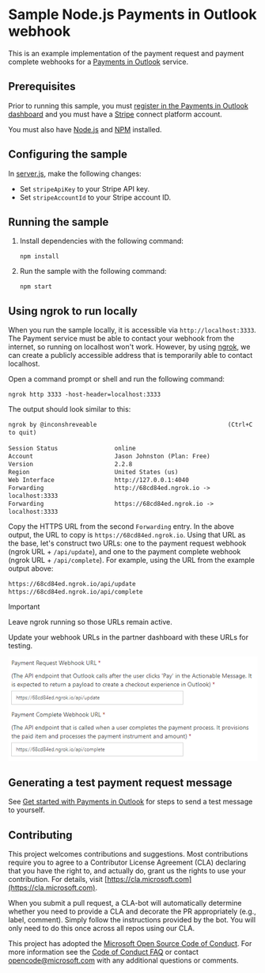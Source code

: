 # Sample Node.js Payments in Outlook webhook

This is an example implementation of the payment request and payment complete webhooks for a [Payments in Outlook](https://docs.microsoft.com/outlook/payments/) service.

## Prerequisites

Prior to running this sample, you must [register in the Payments in Outlook dashboard](https://docs.microsoft.com/outlook/payments/partner-dashboard) and you must have a [Stripe](https://stripe.com/connect) connect platform account.

You must also have [Node.js](https://nodejs.org) and [NPM](https://www.npmjs.com/) installed.

## Configuring the sample

In [server.js](server.js), make the following changes:

- Set `stripeApiKey` to your Stripe API key.
- Set `stripeAccountId` to your Stripe account ID.

## Running the sample

1. Install dependencies with the following command:

    ```Shell
    npm install
    ```

1. Run the sample with the following command:

    ```Shell
    npm start
    ```

## Using ngrok to run locally

When you run the sample locally, it is accessible via `http://localhost:3333`. The Payment service must be able to contact your webhook from the internet, so running on localhost won't work. However, by using [ngrok](https://ngrok.com/), we can create a publicly accessible address that is temporarily able to contact localhost.

Open a command prompt or shell and run the following command:

```Shell
ngrok http 3333 -host-header=localhost:3333
```

The output should look similar to this:

```Shell
ngrok by @inconshreveable                                     (Ctrl+C to quit)

Session Status                online
Account                       Jason Johnston (Plan: Free)
Version                       2.2.8
Region                        United States (us)
Web Interface                 http://127.0.0.1:4040
Forwarding                    http://68cd84ed.ngrok.io -> localhost:3333
Forwarding                    https://68cd84ed.ngrok.io -> localhost:3333
```

Copy the HTTPS URL from the second `Forwarding` entry. In the above output, the URL to copy is `https://68cd84ed.ngrok.io`. Using that URL as the base, let's construct two URLs: one to the payment request webhook (ngrok URL + `/api/update`), and one to the payment complete webhook (ngrok URL + `/api/complete`). For example, using the URL from the example output above:

```http
https://68cd84ed.ngrok.io/api/update
https://68cd84ed.ngrok.io/api/complete
```

> [!IMPORTANT]
> Leave ngrok running so those URLs remain active.

Update your webhook URLs in the partner dashboard with these URLs for testing.

![A screenshot of the webhook URLs in the Payments in Outlook dashboard](readme-images/dashboard-webhooks.PNG)

## Generating a test payment request message

See [Get started with Payments in Outlook](https://review.docs.microsoft.com/en-us/outlook/payments/get-started?branch=pay-docs#send-the-test-payment-request) for steps to send a test message to yourself.

## Contributing

This project welcomes contributions and suggestions.  Most contributions require you to agree to a
Contributor License Agreement (CLA) declaring that you have the right to, and actually do, grant us
the rights to use your contribution. For details, visit [https://cla.microsoft.com](https://cla.microsoft.com).

When you submit a pull request, a CLA-bot will automatically determine whether you need to provide
a CLA and decorate the PR appropriately (e.g., label, comment). Simply follow the instructions
provided by the bot. You will only need to do this once across all repos using our CLA.

This project has adopted the [Microsoft Open Source Code of Conduct](https://opensource.microsoft.com/codeofconduct/).
For more information see the [Code of Conduct FAQ](https://opensource.microsoft.com/codeofconduct/faq/) or
contact [opencode@microsoft.com](mailto:opencode@microsoft.com) with any additional questions or comments.